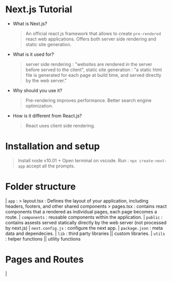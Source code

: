 # Next.js Tutorial

- What is Next.js?

  > An official react.js framework that allows to create `pre-rendered` react
  > web applications. Offers both server side rendering and static site
  > generation.

  <!-- ----------------------------------------------- -->

- What is it used for?

  > server side rendering : "websites are rendered in the server before served
  > to the client", static site generation : "a static html file is generated
  > for each page at build time, and served directly by the web server."

  <!-- ----------------------------------------------- -->

- Why should you use it?

  > Pre-rendering improves performance. Better search engine optimization.

  <!-- ----------------------------------------------- -->

- How is it different from React.js?
  > React uses client side rendering.

# Installation and setup

> Install node v10.01 + Open terminal on vscode. Run : `npx create-next-app`
> accept all the prompts.

# Folder structure

| `app` : > layout.tsx : Defines the layout of your application, including
headers, footers, and other shared components > pages.tsx : contains react
components that a rendered as individual pages, each page becomes a route. |
`components` : reusable components within the application. | `public` : contains
assests served statically directly by the web server (not processed by next.js)
| `next.config.js` : configure the next app. | `package.json` : meta data and
dependecies. | `lib` : third party libraries || custom libraries. | `utils` :
helper functions || utility functions

# Pages and Routes

|
